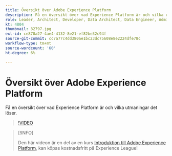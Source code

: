 ```yaml
---
title: Översikt över Adobe Experience Platform
description: Få en översikt över vad Experience Platform är och vilka utmaningar det löser.
role: Leader, Architect, Developer, Data Architect, Data Engineer, Admin, User
kt: 4804
thumbnail: 32797.jpg
exl-id: ce870a27-4ae4-4132-8e21-ef82be32c94f
source-git-commit: cc7a77c4dd380ae1bc23dc75608e8e2224dfe78c
workflow-type: tm+mt
source-wordcount: '60'
ht-degree: 6%

---
```


# Översikt över Adobe Experience Platform

Få en översikt över vad Experience Platform är och vilka utmaningar det löser.

>[!VIDEO](https://video.tv.adobe.com/v/32797?quality=12&learn=on)

>[!INFO]
>
> Den här videon är en del av en kurs [Introduktion till Adobe Experience Platform](https://experienceleague.adobe.com/?recommended=ExperiencePlatform-U-1-2020.1), kan köpas kostnadsfritt på Experience League!


